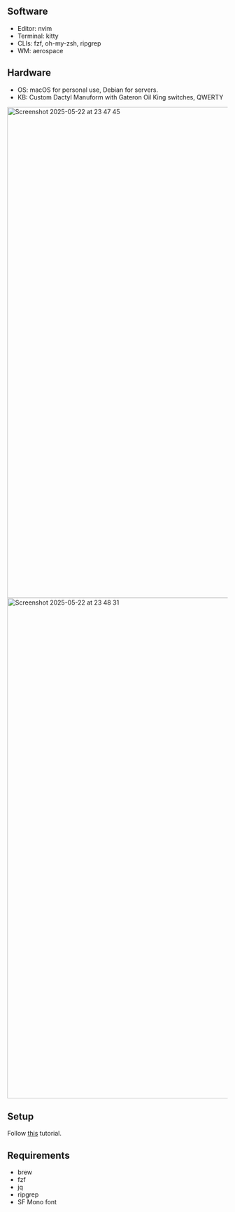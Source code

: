 ## Software
- Editor: nvim 
- Terminal: kitty
- CLIs: fzf, oh-my-zsh, ripgrep
- WM: aerospace

## Hardware
- OS: macOS for personal use, Debian for servers.
- KB: Custom Dactyl Manuform with Gateron Oil King switches, QWERTY

<img width="1121" alt="Screenshot 2025-05-22 at 23 47 45" src="https://github.com/user-attachments/assets/e466e859-b3b8-47d6-b5b1-d7b6de64807b" />
<img width="1143" alt="Screenshot 2025-05-22 at 23 48 31" src="https://github.com/user-attachments/assets/61da7064-e322-4005-b0ea-d1a4daffe702" />

## Setup
Follow [this](https://www.atlassian.com/git/tutorials/dotfiles) tutorial.

## Requirements
- brew
- fzf
- jq
- ripgrep
- SF Mono font

